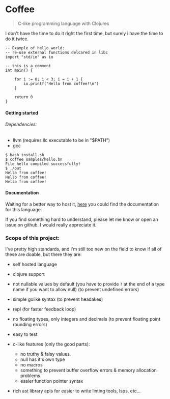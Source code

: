 # Coffee
> C-like programming language with Clojures

I don't have the time to do it right the first time, but surely i have the
time to do it twice.


```
-- Example of hello world:
-- re-use external functions delcared in libc
import "std/io" as io

-- this is a comment
int main() {

    for i := 0; i < 3; i = i + 1 {
        io.printf("Hello from coffee!\n")
    }

    return 0
}
```

#### Getting started
###### Dependencies:
 - llvm (requires llc executable to be in "$PATH")
 - gcc

```shell
$ bash install.sh
$ coffee samples/hello.bn
File hello compiled successfully!
$ ./out
Hello from coffee!
Hello from coffee!
Hello from coffee!
```


#### Documentation
Waiting for a better way to host it, [here](./docs) you could find the documentation
for this language.

If you find something hard to understand, please let me know or open an issue on github.
I would really appreciate it.


### Scope of this project:
I've pretty high standards, and i'm still too new on the field to know if all
of these are doable, but there they are:

- self hosted language

- clojure support

- not nullable values by default (you have to provide `?` at the end of a type name if you want to allow null) (to prevent undefined errors)

- simple golike syntax (to prevent headakes)

- repl (for faster feedback loop)

- no floating types, only integers and decimals (to prevent floating point rounding errors)

- easy to test

- c-like features (only the good parts):
    * no truthy & falsy values.
    * null has it's own type
    * no macros
    * something to prevent buffer overflow errors & memory allocation problems
    * easier function pointer syntax

- rich ast library apis for easier to write linting tools, lsps, etc...
